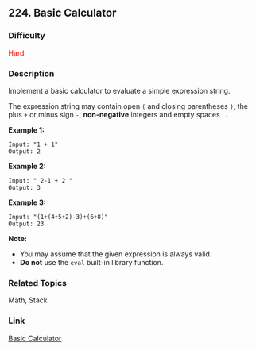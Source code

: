 ## 224. Basic Calculator
### Difficulty

 <font color=red>Hard</font>

### Description

Implement a basic calculator to evaluate a simple expression string.

The expression string may contain open `(` and closing parentheses `)`, the
plus `+` or minus sign `-`, **non-negative** integers and empty spaces ` `.

**Example 1:**
            Input: "1 + 1"    Output: 2    

**Example 2:**
            Input: " 2-1 + 2 "    Output: 3

**Example 3:**
            Input: "(1+(4+5+2)-3)+(6+8)"    Output: 23

**Note:**

  * You may assume that the given expression is always valid.
  * **Do not** use the `eval` built-in library function.


### Related Topics

Math, Stack


### Link
[Basic Calculator](https://leetcode.com/problems/basic-calculator)
